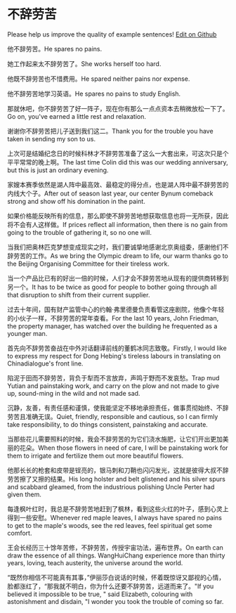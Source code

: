 # 不辞劳苦

Please help us improve the quality of example sentences! [Edit on Github](https://github.com/jiyushe/jiyu-example-sentence-source/blob/main/chinese/bucilaoku.md)

<p><span class="chinese">他不辞劳苦。</span><span class="english">He spares no pains.</span></p>

<p><span class="chinese">她工作起来太不辞劳苦了。</span><span class="english">She works herself too hard.</span></p>

<p><span class="chinese">他既不辞劳苦也不惜费用。</span><span class="english">He spared neither pains nor expense.</span></p>

<p><span class="chinese">他不辞劳苦地学习英语。</span><span class="english">He spares no pains to study English.</span></p>

<p><span class="chinese">那就休吧，你不辞劳苦了好一阵子，现在你有那么一点点资本去稍微放松一下了。</span><span class="english">Go on, you've earned a little rest and relaxation.</span></p>

<p><span class="chinese">谢谢你不辞劳苦把儿子送到我们这二。</span><span class="english">Thank you for the trouble you have taken in sending my son to us.</span></p>

<p><span class="chinese">上次可是结婚纪念日的时候科林才不辞劳苦准备了这么一大套出来，可这次只是个平平常常的晚上啊。</span><span class="english">The last time Colin did this was our wedding anniversary, but this is just an ordinary evening.</span></p>

<p><span class="chinese">家嫂本赛季依然是湖人阵中最高效、最稳定的得分点，也是湖人阵中最不辞劳苦的内线大个子。</span><span class="english">After out of season last year, our center Bynum comeback strong and show off his domination in the paint.</span></p>

<p><span class="chinese">如果价格能反映所有的信息，那么即使不辞劳苦地想获取信息也将一无所获，因此将不会有人这样做。</span><span class="english">If prices reflect all information, then there is no gain from going to the trouble of gathering it, so no one will.</span></p>

<p><span class="chinese">当我们把奥林匹克梦想变成现实之时，我们要诚挚地感谢北京奥组委，感谢他们不辞劳苦的工作。</span><span class="english">As we bring the Olympic dream to life, our warm thanks go to the Beijing Organising Committee for their tireless work.</span></p>

<p><span class="chinese">当一个产品比已有的好出一倍的时候，人们才会不辞劳苦地从现有的提供商转移到另一个。</span><span class="english">It has to be twice as good for people to bother going through all that disruption to shift from their current supplier.</span></p>

<p><span class="chinese">过去十年间，国有财产监管中心的约翰·弗里德曼负责看管这座剧院，他像个年轻的小伙子一样，不辞劳苦的常年查看。</span><span class="english">For the last 10 years, John Friedman, the property manager, has watched over the building he frequented as a younger man.</span></p>

<p><span class="chinese">首先向不辞劳苦奋战在中外对话翻译前线的董鹤冰同志致敬。</span><span class="english">Firstly, I would like to express my respect for Dong Hebing's tireless labours in translating on Chinadialogue's front line.</span></p>

<p><span class="chinese">陷泥于田而不辞劳苦，背负于犁而不言放弃，声鸣于野而不发哀愁。</span><span class="english">Trap mud Yutian and painstaking work, and carry on the plow and not made to give up, sound-ming in the wild and not made sad.</span></p>

<p><span class="chinese">沉静，友善，有责任感和谨慎，使我能坚定不移地承担责任，做事贯彻始终、不辞劳苦且准确无误。</span><span class="english">Quiet, friendly, responsible and cautious, so I can firmly take responsibility, to do things consistent, painstaking and accurate.</span></p>

<p><span class="chinese">当那些花儿需要照料的时候，我会不辞劳苦的为它们浇水施肥，让它们开出更加美丽的花朵。</span><span class="english">When those flowers in need of care, I will be painstaking work for them to irrigate and fertilize them out more beautiful flowers.</span></p>

<p><span class="chinese">他那长长的枪套和皮带是锃亮的，银马刺和刀鞘也闪闪发光，这就是彼得大叔不辞劳苦擦了又擦的结果。</span><span class="english">His long holster and belt glistened and his silver spurs and scabbard gleamed, from the industrious polishing Uncle Perter had given them.</span></p>

<p><span class="chinese">每逢枫叶红时，我总是不辞劳苦地赶到了枫林，看到这些火红的叶子，感到心灵上得到一些安慰。</span><span class="english">Whenever red maple leaves, I always have spared no pains to get to the maple's woods, see the red leaves, feel spiritual get some comfort.</span></p>

<p><span class="chinese">王会长经历三十馀年苦修，不辞劳苦，传授宇宙功法，遍布世界。</span><span class="english">On earth can draw the essence of all things. WangHuiChang experience more than thirty years, loving, teach austerity, the universe around the world.</span></p>

<p><span class="chinese">“既然你相信不可能真有其事，”伊丽莎白说话的时候，怀着既惊讶又鄙视的心情，脸都涨红了，“那我就不明白，你为什么还要不辞劳苦，远道而来了。</span><span class="english">"If you believed it impossible to be true, " said Elizabeth, colouring with astonishment and disdain, "I wonder you took the trouble of coming so far.</span></p>

